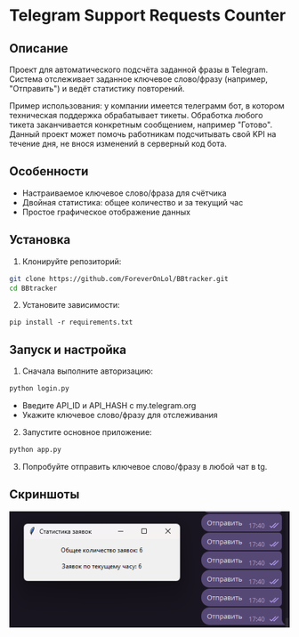# Telegram Support Requests Counter

## Описание
Проект для автоматического подсчёта заданной фразы в Telegram. Система отслеживает заданное 
ключевое слово/фразу (например, "Отправить") и ведёт статистику повторений.

Пример использования: у компании имеется телеграмм бот, в котором техническая поддержка обрабатывает тикеты. Обработка
любого тикета заканчивается конкретным сообщением, например "Готово". Данный проект может помочь работникам подсчитывать
свой KPI на течение дня, не внося изменений в серверный код бота.

## Особенности
- Настраиваемое ключевое слово/фраза для счётчика
- Двойная статистика: общее количество и за текущий час
- Простое графическое отображение данных
## Установка
1. Клонируйте репозиторий:
```bash
git clone https://github.com/ForeverOnLol/BBtracker.git
cd BBtracker
```

2. Установите зависимости:
```
pip install -r requirements.txt
```

## Запуск и настройка

1. Сначала выполните авторизацию:
```bash
python login.py
```

* Введите API_ID и API_HASH с my.telegram.org
* Укажите ключевое слово/фразу для отслеживания

2. Запустите основное приложение:
```bash
python app.py
```

3. Попробуйте отправить ключевое слово/фразу в любой чат в tg.

## Скриншоты
![Компьютер](screens/example.png)